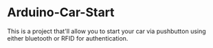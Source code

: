 Arduino-Car-Start
=================

This is a project that'll allow you to start your car via pushbutton using either bluetooth or RFID for authentication.

